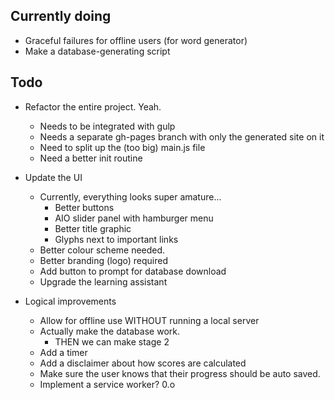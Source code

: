 ## Currently doing

* Graceful failures for offline users (for word generator)
* Make a database-generating script


## Todo

* Refactor the entire project. Yeah.
    - Needs to be integrated with gulp
    - Needs a separate gh-pages branch with only the generated site on it
    - Need to split up the (too big) main.js file
    - Need a better init routine

* Update the UI
    - Currently, everything looks super amature...
        + Better buttons
        + AIO slider panel with hamburger menu
        + Better title graphic
        + Glyphs next to important links
    - Better colour scheme needed.
    - Better branding (logo) required
    - Add button to prompt for database download
    - Upgrade the learning assistant

* Logical improvements
    - Allow for offline use WITHOUT running a local server
    - Actually make the database work.
        + THEN we can make stage 2
    - Add a timer
    - Add a disclaimer about how scores are calculated
    - Make sure the user knows that their progress should be auto saved.
    - Implement a service worker? 0.o